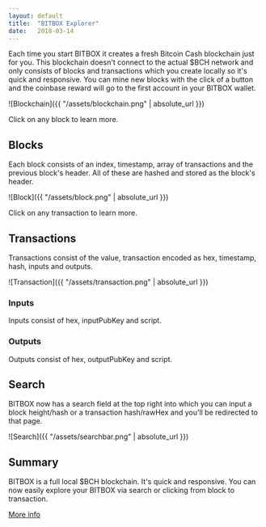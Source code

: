 ```yaml
---
layout: default
title:  "BITBOX Explorer"
date:   2018-03-14
---
```


Each time you start BITBOX it creates a fresh Bitcoin Cash blockchain just for you. This blockchain doesn't connect to the actual $BCH network and only consists of blocks and transactions which you create locally so it's quick and responsive. You can mine new blocks with the click of a button and the coinbase reward will go to the first account in your BITBOX wallet.

![Blockchain]({{ "/assets/blockchain.png" | absolute_url }})

Click on any block to learn more.

## Blocks

Each block consists of an index, timestamp, array of transactions and the previous block's header. All of these are hashed and stored as the block's header.

![Block]({{ "/assets/block.png" | absolute_url }})

Click on any transaction to learn more.

## Transactions

Transactions consist of the value, transaction encoded as hex, timestamp, hash, inputs and outputs.

![Transaction]({{ "/assets/transaction.png" | absolute_url }})

### Inputs

Inputs consist of hex, inputPubKey and script.

### Outputs

Outputs consist of hex, outputPubKey and script.

## Search

BITBOX now has a search field at the top right into which you can input a block height/hash or a transaction hash/rawHex and you'll be redirected to that page.

![Search]({{ "/assets/searchbar.png" | absolute_url }})

## Summary

BITBOX is a full local $BCH blockchain. It's quick and responsive. You can now easily explore your BITBOX via search or clicking from block to transaction.

[More info](https://www.bitbox.earth/bitboxcli/bitcoincash)

